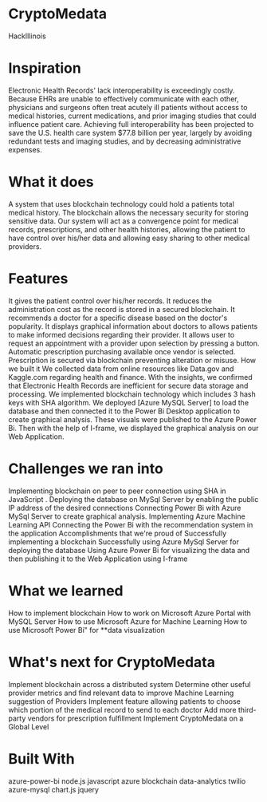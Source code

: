 # CryptoMedata
HackIllinois

# Inspiration
Electronic Health Records' lack interoperability is exceedingly costly. Because EHRs are unable to effectively communicate with each other, physicians and surgeons often treat acutely ill patients without access to medical histories, current medications, and prior imaging studies that could influence patient care. Achieving full interoperability has been projected to save the U.S. health care system $77.8 billion per year, largely by avoiding redundant tests and imaging studies, and by decreasing administrative expenses.

# What it does
A system that uses blockchain technology could hold a patients total medical history. The blockchain allows the necessary security for storing sensitive data. Our system will act as a convergence point for medical records, prescriptions, and other health histories, allowing the patient to have control over his/her data and allowing easy sharing to other medical providers.

# Features
It gives the patient control over his/her records.
It reduces the administration cost as the record is stored in a secured blockchain.
It recommends a doctor for a specific disease based on the doctor's popularity.
It displays graphical information about doctors to allows patients to make informed decisions regarding their provider.
It allows user to request an appointment with a provider upon selection by pressing a button.
Automatic prescription purchasing available once vendor is selected.
Prescription is secured via blockchain preventing alteration or misuse.
How we built it
We collected data from online resources like Data.gov and Kaggle.com regarding health and finance. With the insights, we confirmed that Electronic Health Records are inefficient for secure data storage and processing. We implemented blockchain technology which includes 3 hash keys with SHA algorithm. We deployed [Azure MySQL Server] to load the database and then connected it to the Power Bi Desktop application to create graphical analysis. These visuals were published to the Azure Power Bi. Then with the help of I-frame, we displayed the graphical analysis on our Web Application.

# Challenges we ran into
Implementing blockchain on peer to peer connection using SHA in JavaScript .
Deploying the database on MySql Server by enabling the public IP address of the desired connections
Connecting Power Bi with Azure MySql Server to create graphical analysis.
Implementing Azure Machine Learning API
Connecting the Power Bi with the recommendation system in the application
Accomplishments that we're proud of
Successfully implementing a blockchain
Successfully using Azure MySql Server for deploying the database
Using Azure Power Bi for visualizing the data and then publishing it to the Web Application using I-frame

# What we learned
How to implement blockchain
How to work on Microsoft Azure Portal with MySQL Server
How to use Microsoft Azure for Machine Learning
How to use Microsoft Power Bi" for **data visualization

# What's next for CryptoMedata
Implement blockchain across a distributed system
Determine other useful provider metrics and find relevant data to improve Machine Learning suggestion of Providers
Implement feature allowing patients to choose which portion of the medical record to send to each doctor
Add more third-party vendors for prescription fulfillment
Implement CryptoMedata on a Global Level

# Built With
azure-power-bi
node.js
javascript
azure
blockchain
data-analytics
twilio
azure-mysql
chart.js
jquery
